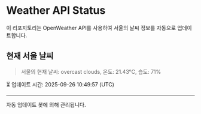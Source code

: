 
# Weather API Status

이 리포지토리는 OpenWeather API를 사용하여 서울의 날씨 정보를 자동으로 업데이트합니다.

## 현재 서울 날씨
> 서울의 현재 날씨: overcast clouds, 온도: 21.43°C, 습도: 71%

⏳ 업데이트 시간: 2025-09-26 10:49:57 (UTC)

---
자동 업데이트 봇에 의해 관리됩니다.
